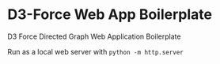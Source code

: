 # D3-Force Web App Boilerplate
 D3 Force Directed Graph Web Application Boilerplate

Run as a local web server with `python -m http.server`
